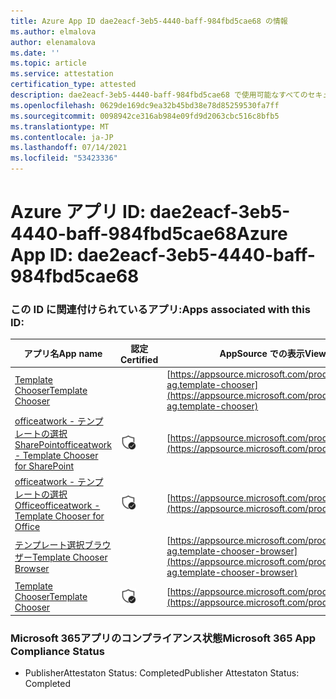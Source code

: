 ```yaml
---
title: Azure App ID dae2eacf-3eb5-4440-baff-984fbd5cae68 の情報
ms.author: elmalova
author: elenamalova
ms.date: ''
ms.topic: article
ms.service: attestation
certification_type: attested
description: dae2eacf-3eb5-4440-baff-984fbd5cae68 で使用可能なすべてのセキュリティおよびコンプライアンス情報。
ms.openlocfilehash: 0629de169dc9ea32b45bd38e78d85259530fa7ff
ms.sourcegitcommit: 0098942ce316ab984e09fd9d2063cbc516c8bfb5
ms.translationtype: MT
ms.contentlocale: ja-JP
ms.lasthandoff: 07/14/2021
ms.locfileid: "53423336"
---
```

# <a name="azure-app-id-dae2eacf-3eb5-4440-baff-984fbd5cae68"></a><span data-ttu-id="b2589-103">Azure アプリ ID: dae2eacf-3eb5-4440-baff-984fbd5cae68</span><span class="sxs-lookup"><span data-stu-id="b2589-103">Azure App ID: dae2eacf-3eb5-4440-baff-984fbd5cae68</span></span>


### <a name="apps-associated-with-this-id"></a><span data-ttu-id="b2589-104">この ID に関連付けられているアプリ:</span><span class="sxs-lookup"><span data-stu-id="b2589-104">Apps associated with this ID:</span></span>
| <span data-ttu-id="b2589-105">**アプリ名**</span><span class="sxs-lookup"><span data-stu-id="b2589-105">**App name**</span></span> | <span data-ttu-id="b2589-106">**認定**</span><span class="sxs-lookup"><span data-stu-id="b2589-106">**Certified**</span></span> | <span data-ttu-id="b2589-107">**AppSource での表示**</span><span class="sxs-lookup"><span data-stu-id="b2589-107">**View in AppSource**</span></span> |
|-|-|-|
| [<span data-ttu-id="b2589-108">Template Chooser</span><span class="sxs-lookup"><span data-stu-id="b2589-108">Template Chooser</span></span>](https://docs.microsoft.com/en-us/microsoft-365-app-certification/forward/officeatwork-ag.template-chooser) |  | [https://appsource.microsoft.com/product/office/officeatwork-ag.template-chooser](https://appsource.microsoft.com/product/office/officeatwork-ag.template-chooser) |
| [<span data-ttu-id="b2589-109">officeatwork - テンプレートの選択SharePoint</span><span class="sxs-lookup"><span data-stu-id="b2589-109">officeatwork - Template Chooser for SharePoint</span></span>](https://docs.microsoft.com/en-us/microsoft-365-app-certification/forward/WA200001923) | <img alt="Certified application badge" src="../media/certified-badge.png" height="25" width="25" /> | [https://appsource.microsoft.com/product/office/WA200001923](https://appsource.microsoft.com/product/office/WA200001923) |
| [<span data-ttu-id="b2589-110">officeatwork - テンプレートの選択Office</span><span class="sxs-lookup"><span data-stu-id="b2589-110">officeatwork - Template Chooser for Office</span></span>](https://docs.microsoft.com/en-us/microsoft-365-app-certification/forward/WA104380050) | <img alt="Certified application badge" src="../media/certified-badge.png" height="25" width="25" /> | [https://appsource.microsoft.com/product/office/WA104380050](https://appsource.microsoft.com/product/office/WA104380050) |
| [<span data-ttu-id="b2589-111">テンプレート選択ブラウザー</span><span class="sxs-lookup"><span data-stu-id="b2589-111">Template Chooser Browser</span></span>](https://docs.microsoft.com/en-us/microsoft-365-app-certification/forward/officeatwork-ag.template-chooser-browser) |  | [https://appsource.microsoft.com/product/office/officeatwork-ag.template-chooser-browser](https://appsource.microsoft.com/product/office/officeatwork-ag.template-chooser-browser) |
| [<span data-ttu-id="b2589-112">Template Chooser</span><span class="sxs-lookup"><span data-stu-id="b2589-112">Template Chooser</span></span>](https://docs.microsoft.com/en-us/microsoft-365-app-certification/forward/WA200000110) | <img alt="Certified application badge" src="../media/certified-badge.png" height="25" width="25" /> | [https://appsource.microsoft.com/product/office/WA200000110](https://appsource.microsoft.com/product/office/WA200000110) |

### <a name="microsoft-365-app-compliance-status"></a><span data-ttu-id="b2589-113">Microsoft 365アプリのコンプライアンス状態</span><span class="sxs-lookup"><span data-stu-id="b2589-113">Microsoft 365 App Compliance Status</span></span>
- <span data-ttu-id="b2589-114">PublisherAttestaton Status: Completed</span><span class="sxs-lookup"><span data-stu-id="b2589-114">Publisher Attestaton Status: Completed</span></span>

